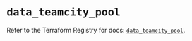 # `data_teamcity_pool`

Refer to the Terraform Registry for docs: [`data_teamcity_pool`](https://registry.terraform.io/providers/jetbrains/teamcity/0.0.85/docs/data-sources/pool).
